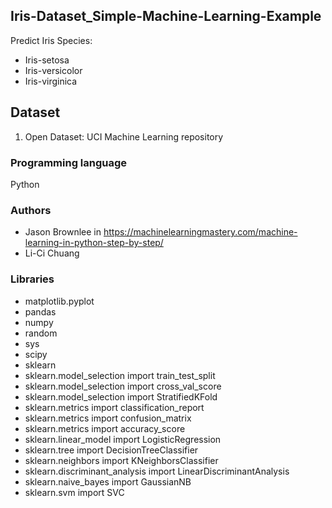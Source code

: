 ## Iris-Dataset_Simple-Machine-Learning-Example
Predict Iris Species:
* Iris-setosa
* Iris-versicolor
* Iris-virginica   

## Dataset
1. Open Dataset: UCI Machine Learning repository

### Programming language
Python

### Authors
* Jason Brownlee in https://machinelearningmastery.com/machine-learning-in-python-step-by-step/
* Li-Ci Chuang

### Libraries
* matplotlib.pyplot
* pandas
* numpy
* random
* sys
* scipy
* sklearn
* sklearn.model_selection import train_test_split
* sklearn.model_selection import cross_val_score
* sklearn.model_selection import StratifiedKFold
* sklearn.metrics import classification_report
* sklearn.metrics import confusion_matrix
* sklearn.metrics import accuracy_score
* sklearn.linear_model import LogisticRegression
* sklearn.tree import DecisionTreeClassifier
* sklearn.neighbors import KNeighborsClassifier
* sklearn.discriminant_analysis import LinearDiscriminantAnalysis
* sklearn.naive_bayes import GaussianNB
* sklearn.svm import SVC

